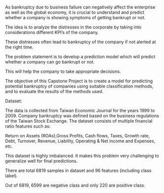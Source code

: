 As bankruptcy due to business failure can negatively affect the enterprise as well as the global economy, it is crucial to understand and predict whether a company is showing symptoms of getting bankrupt or not.

The idea is to analyze the distresses in the corporate by taking into considerations different KPI’s of the company.

These distresses often lead to bankruptcy of the company if not alerted at the right time.

The problem statement is to develop a prediction model which will predict whether a company can go bankrupt or not.

This will help the company to take appropriate decisions.

The objective of this Capstone Project is to create a model for predicting potential bankruptcy of companies using suitable classification methods, and to evaluate the results of the methods used.

Dataset:

The data is collected from Taiwan Economic Journal for the years 1999 to 2009. Company bankruptcy was defined based on the business regulations of the Taiwan Stock Exchange. The dataset consists of multiple financial ratio features such as:

Return on Assets (ROAs),Gross Profits, Cash flows, Taxes, Growth rate, Debt, Turnover, Revenue, Liability, Operating & Net income and Expenses, etc.

This dataset is highly imbalanced. It makes this problem very challenging to generalize well for final predictions.

There are total 6819 samples in dataset and 96 features (including class label).

Out of 6819, 6599 are negative class and only 220 are positive class.

